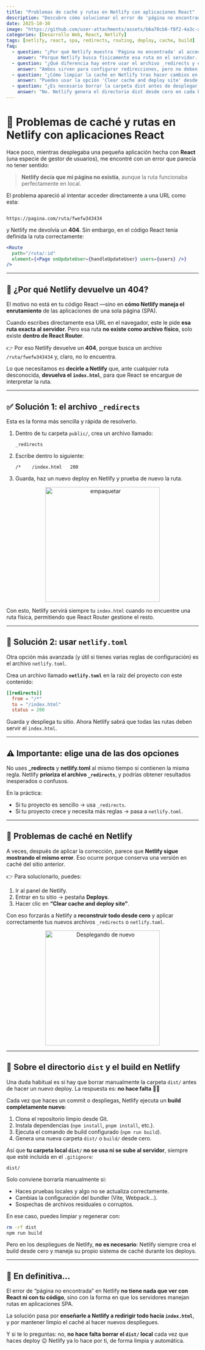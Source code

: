```yaml
---
title: "Problemas de caché y rutas en Netlify con aplicaciones React"
description: "Descubre cómo solucionar el error de 'página no encontrada' en Netlify al usar rutas dinámicas en una SPA con React Router. Aprende cuándo usar el archivo _redirects o netlify.toml, cómo evitar errores de caché y qué pasa con la carpeta dist en los despliegues."
date: 2025-10-30
image: "https://github.com/user-attachments/assets/b6a70cb6-f8f2-4a3c-ae2c-f5285a5bdac5"
categories: [Desarrollo Web, React, Netlify]
tags: [netlify, react, spa, redirects, routing, deploy, cache, build]
faq:
  - question: "¿Por qué Netlify muestra 'Página no encontrada' al acceder a rutas internas de mi app React?"
    answer: "Porque Netlify busca físicamente esa ruta en el servidor. En una SPA las rutas solo existen dentro de React Router, así que es necesario configurar redirecciones para que todas las rutas apunten a index.html."
  - question: "¿Qué diferencia hay entre usar el archivo _redirects y el archivo netlify.toml?"
    answer: "Ambos sirven para configurar redirecciones, pero no deben coexistir con las mismas reglas. Lo recomendable es usar uno solo: _redirects si buscas simplicidad, o netlify.toml si quieres una configuración más avanzada."
  - question: "¿Cómo limpiar la caché en Netlify tras hacer cambios en el enrutamiento?"
    answer: "Puedes usar la opción 'Clear cache and deploy site' desde el panel de Netlify o ejecutar un redeploy completo para que se regeneren los archivos correctamente."
  - question: "¿Es necesario borrar la carpeta dist antes de desplegar en Netlify?"
    answer: "No. Netlify genera el directorio dist desde cero en cada build. Solo conviene borrarlo manualmente si experimentas errores locales o artefactos de compilaciones anteriores."
---
```


# 🚧 Problemas de caché y rutas en Netlify con aplicaciones React

Hace poco, mientras desplegaba una pequeña aplicación hecha con **React** (una especie de gestor de usuarios), me encontré con un error que parecía no tener sentido:  

> **Netlify decía que mi página no existía**, aunque la ruta funcionaba perfectamente en local.  

El problema apareció al intentar acceder directamente a una URL como esta:  

```

https://pagina.com/ruta/fwefw343434

````

y Netlify me devolvía un **404**. Sin embargo, en el código React tenía definida la ruta correctamente:  

```jsx
<Route
  path="/ruta/:id"
  element={<Page onUpdateUser={handleUpdateUser} users={users} />}
/>
````

---

## 🧩 ¿Por qué Netlify devuelve un 404?

El motivo no está en tu código React —sino en **cómo Netlify maneja el enrutamiento** de las aplicaciones de una sola página (SPA).

Cuando escribes directamente esa URL en el navegador, este le pide **esa ruta exacta al servidor**. Pero esa ruta **no existe como archivo físico**, solo existe **dentro de React Router**.

👉 Por eso Netlify devuelve un **404**, porque busca un archivo `/ruta/fwefw343434` y, claro, no lo encuentra.

Lo que necesitamos es **decirle a Netlify** que, ante cualquier ruta desconocida, **devuelva el `index.html`**, para que React se encargue de interpretar la ruta.

---

## ✅ Solución 1: el archivo `_redirects`

Esta es la forma más sencilla y rápida de resolverlo.

1. Dentro de tu carpeta `public/`, crea un archivo llamado:

   ```
   _redirects
   ```

2. Escribe dentro lo siguiente:

   ```
   /*    /index.html   200
   ```

3. Guarda, haz un nuevo deploy en Netlify y prueba de nuevo la ruta.

<div style="text-align: center;">
  <img src="https://media.giphy.com/media/VR4Xdxj5MXDna/giphy.gif" alt="empaquetar" width="300" />
</div>

Con esto, Netlify servirá siempre tu `index.html` cuando no encuentre una ruta física, permitiendo que React Router gestione el resto.

---

## 🧰 Solución 2: usar `netlify.toml`

Otra opción más avanzada (y útil si tienes varias reglas de configuración) es el archivo `netlify.toml`.

Crea un archivo llamado **`netlify.toml`** en la raíz del proyecto con este contenido:

```toml
[[redirects]]
  from = "/*"
  to = "/index.html"
  status = 200
```

Guarda y despliega tu sitio.
Ahora Netlify sabrá que todas las rutas deben servir el `index.html`.

---

## ⚠️ Importante: elige **una** de las dos opciones

No uses **_redirects** y **netlify.toml** al mismo tiempo si contienen la misma regla.
Netlify **prioriza el archivo `_redirects`**, y podrías obtener resultados inesperados o confusos.

En la práctica:

* Si tu proyecto es sencillo → usa `_redirects`.
* Si tu proyecto crece y necesita más reglas → pasa a `netlify.toml`.

---

## 🧹 Problemas de caché en Netlify

A veces, después de aplicar la corrección, parece que **Netlify sigue mostrando el mismo error**.
Eso ocurre porque conserva una versión en caché del sitio anterior.

👉 Para solucionarlo, puedes:

1. Ir al panel de Netlify.
2. Entrar en tu sitio → pestaña **Deploys**.
3. Hacer clic en **“Clear cache and deploy site”**.

Con eso forzarás a Netlify a **reconstruir todo desde cero** y aplicar correctamente tus nuevos archivos `_redirects` o `netlify.toml`.

<div style="text-align: center;">
  <img src="https://media.giphy.com/media/5kFM0MabGwT7lBNpCK/giphy.gif" alt="Desplegando de nuevo" width="300" />
</div>

---

## 💾 Sobre el directorio `dist` y el build en Netlify

Una duda habitual es si hay que borrar manualmente la carpeta `dist/` antes de hacer un nuevo deploy.
La respuesta es: **no hace falta** 🧘‍♂️

Cada vez que haces un commit o despliegas, Netlify ejecuta un **build completamente nuevo**:

1. Clona el repositorio limpio desde Git.
2. Instala dependencias (`npm install`, `pnpm install`, etc.).
3. Ejecuta el comando de build configurado (`npm run build`).
4. Genera una nueva carpeta `dist/` o `build/` desde cero.

Así que **tu carpeta local `dist/` no se usa ni se sube al servidor**, siempre que esté incluida en el `.gitignore`:

```
dist/
```

Solo conviene borrarla manualmente si:

* Haces pruebas locales y algo no se actualiza correctamente.
* Cambias la configuración del bundler (Vite, Webpack…).
* Sospechas de archivos residuales o corruptos.

En ese caso, puedes limpiar y regenerar con:

```bash
rm -rf dist
npm run build
```

Pero en los despliegues de Netlify, **no es necesario**:
Netlify siempre crea el build desde cero y maneja su propio sistema de caché durante los deploys.

---

## 🧠 En definitiva...

El error de “página no encontrada” en Netlify **no tiene nada que ver con React ni con tu código**, sino con la forma en que los servidores manejan rutas en aplicaciones SPA.

La solución pasa por **enseñarle a Netlify a redirigir todo hacia `index.html`**, y por mantener limpio el caché al hacer nuevos despliegues.

Y si te lo preguntas: no, **no hace falta borrar el `dist/` local** cada vez que haces deploy 😉
Netlify ya lo hace por ti, de forma limpia y automática.

